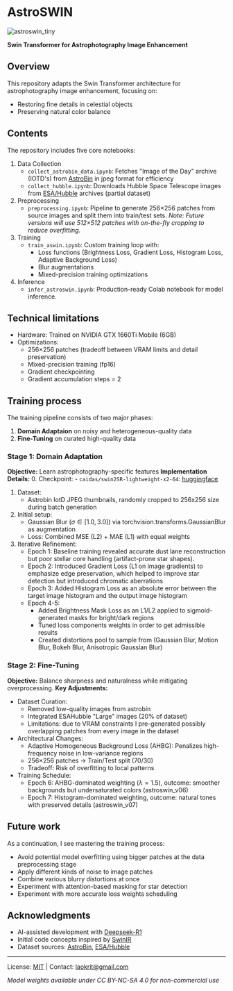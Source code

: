 # AstroSWIN
![astroswin_tiny](https://github.com/user-attachments/assets/b0771b0d-2189-4a60-9c5f-a404aa7dadb8)

**Swin Transformer for Astrophotography Image Enhancement**  

## Overview

This repository adapts the Swin Transformer architecture for astrophotography image enhancement, focusing on:  
- Restoring fine details in celestial objects
- Preserving natural color balance

## Contents

The repository includes five core notebooks:
1. Data Collection
    - `collect_astrobin_data.ipynb`: Fetches "Image of the Day" archive (IOTD's) from [AstroBin](https://www.astrobin.com/) in jpeg format for efficiency
    - `collect_hubble.ipynb`: Downloads Hubble Space Telescope images from [ESA/Hubble](https://esahubble.org/) archives (partial dataset)
2. Preprocessing
    - `preprocessing.ipynb`: Pipeline to generate 256×256 patches from source images and split them into train/test sets.
    _Note: Future versions will use 512×512 patches with on-the-fly cropping to reduce overfitting._
3. Training
    - `train_aswin.ipynb`: Custom training loop with:
        - Loss functions (Brightness Loss, Gradient Loss, Histogram Loss, Adaptive Background Loss)
        - Blur augmentations
        - Mixed-precision training optimizations
4. Inference
    - `infer_astroswin.ipynb`: Production-ready Colab notebook for model inference.

## Technical limitations

- Hardware: Trained on NVIDIA GTX 1660Ti Mobile (6GB)
- Optimizations:
    - 256×256 patches (tradeoff between VRAM limits and detail preservation)
    - Mixed-precision training (fp16)
    - Gradient checkpointing
    - Gradient accumulation steps = 2

## Training process

The training pipeline consists of two major phases:
1. **Domain Adaptaion** on noisy and heterogeneous-quality data
2. **Fine-Tuning** on curated high-quality data

### Stage 1: Domain Adaptation

**Objective:** Learn astrophotography-specific features
**Implementation Details:**
0. Checkpoint:
    - `caidas/swin2SR-lightweight-x2-64`: [huggingface](https://huggingface.co/caidas/swin2SR-lightweight-x2-64/tree/main)
1. Dataset:
    - Astrobin IotD JPEG thumbnails, randomly cropped to 256x256 size during batch generation
2. Initial setup:
    - Gaussian Blur ($\sigma \in [1.0, 3.0]$) via torchvision.transforms.GaussianBlur as augmentation
    - Loss: Combined MSE (L2) + MAE (L1) with equal weights
3. Iterative Refinement:
    - Epoch 1: Baseline training revealed accurate dust lane reconstruction but poor stellar core handling (artifact-prone star shapes).
    - Epoch 2: Introduced Gradient Loss (L1 on image gradients) to emphasize edge preservation, which helped to improve star detection but introduced chromatic aberrations
    - Epoch 3: Added Histogram Loss as an absolute error between the target image histogram and the output image histogram
    - Epoch 4-5:
        - Added Brightness Mask Loss as an L1/L2 applied to sigmoid-generated masks for bright/dark regions
        - Tuned loss components weights in order to get admissible results
        - Created distortions pool to sample from (Gaussian Blur, Motion Blur, Bokeh Blur, Anisotropic Gaussian Blur)

### Stage 2: Fine-Tuning

**Objective:** Balance sharpness and naturalness while mitigating overprocessing.
**Key Adjustments:**
- Dataset Curation:
    - Removed low-quality images from astrobin
    - Integrated ESAHubble "Large" images (20% of dataset)
    - Limitations: due to VRAM constraints I pre-generated possibly overlapping patches from every image in the dataset
- Architectural Changes:
    - Adaptive Homogeneous Background Loss (AHBG): Penalizes high-frequency noise in low-variance regions
    - 256×256 patches → Train/Test split (70/30)
    - Tradeoff: Risk of overfitting to local patterns
- Training Schedule:
    - Epoch 6: AHBG-dominated weighting ($\lambda = 1.5$), outcome: smoother backgrounds but undersaturated colors (astroswin_v06)
    - Epoch 7: Histogram-dominated weighting, outcome: natural tones with preserved details (astroswin_v07)

## Future work

As a continuation, I see mastering the training process:
- Avoid potential model overfitting using bigger patches at the data preprocessing stage
- Apply different kinds of noise to image patches
- Combine various blurry distortions at once
- Experiment with attention-based masking for star detection
- Experiment with more accurate loss weights scheduling

## Acknowledgments

- AI-assisted development with [Deepseek-R1](https://www.deepseek.com/)
- Initial code concepts inspired by [SwinIR](https://github.com/JingyunLiang/SwinIR)
- Dataset sources: [AstroBin](https://www.astrobin.com/), [ESA/Hubble](https://esahubble.org/)

-------------------------------------------------
License: [MIT](https://choosealicense.com/licenses/mit/) | Contact: laokrit@gmail.com

*Model weights available under CC BY-NC-SA 4.0 for non-commercial use*
